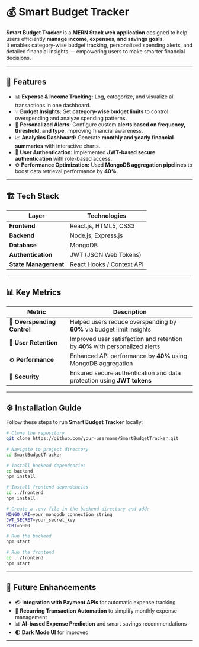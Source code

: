 # 💰 Smart Budget Tracker

**Smart Budget Tracker** is a **MERN Stack web application** designed to help users efficiently **manage income, expenses, and savings goals**.  
It enables category-wise budget tracking, personalized spending alerts, and detailed financial insights — empowering users to make smarter financial decisions.

---

## 🚀 Features

- 📊 **Expense & Income Tracking:** Log, categorize, and visualize all transactions in one dashboard.  
- 💡 **Budget Insights:** Set **category-wise budget limits** to control overspending and analyze spending patterns.  
- 🔔 **Personalized Alerts:** Configure custom **alerts based on frequency, threshold, and type**, improving financial awareness.  
- 📈 **Analytics Dashboard:** Generate **monthly and yearly financial summaries** with interactive charts.  
- 🔐 **User Authentication:** Implemented **JWT-based secure authentication** with role-based access.  
- ⚙️ **Performance Optimization:** Used **MongoDB aggregation pipelines** to boost data retrieval performance by **40%**.  

---

## 🏗️ Tech Stack

| Layer | Technologies |
|-------|---------------|
| **Frontend** | React.js, HTML5, CSS3 |
| **Backend** | Node.js, Express.js |
| **Database** | MongoDB |
| **Authentication** | JWT (JSON Web Tokens) |
| **State Management** | React Hooks / Context API |

---

## 📊 Key Metrics

| Metric | Description |
|--------|--------------|
| 💸 **Overspending Control** | Helped users reduce overspending by **60%** via budget limit insights |
| 🔔 **User Retention** | Improved user satisfaction and retention by **40%** with personalized alerts |
| ⚙️ **Performance** | Enhanced API performance by **40%** using MongoDB aggregation |
| 🔐 **Security** | Ensured secure authentication and data protection using **JWT tokens** |

---


## ⚙️ Installation Guide

Follow these steps to run **Smart Budget Tracker** locally:

```bash
# Clone the repository
git clone https://github.com/your-username/SmartBudgetTracker.git

# Navigate to project directory
cd SmartBudgetTracker

# Install backend dependencies
cd backend
npm install

# Install frontend dependencies
cd ../frontend
npm install

# Create a .env file in the backend directory and add:
MONGO_URI=your_mongodb_connection_string
JWT_SECRET=your_secret_key
PORT=5000

# Run the backend
npm start

# Run the frontend
cd ../frontend
npm start
```
---
## 🧠 Future Enhancements

- 💳 **Integration with Payment APIs** for automatic expense tracking  
- 📅 **Recurring Transaction Automation** to simplify monthly expense management  
- 📊 **AI-based Expense Prediction** and smart savings recommendations  
- 🌓 **Dark Mode UI** for improved

---

